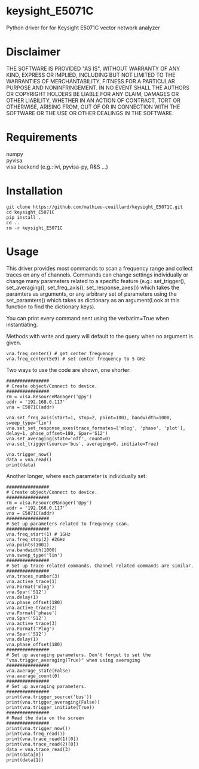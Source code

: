 # keysight_E5071C
Python driver for for Keysight E5071C vector network analyzer

# Disclaimer
THE SOFTWARE IS PROVIDED "AS IS", WITHOUT WARRANTY OF ANY KIND, EXPRESS OR IMPLIED, INCLUDING BUT NOT LIMITED TO THE WARRANTIES OF MERCHANTABILITY, FITNESS FOR A PARTICULAR PURPOSE AND NONINFRINGEMENT. IN NO EVENT SHALL THE AUTHORS OR COPYRIGHT HOLDERS BE LIABLE FOR ANY CLAIM, DAMAGES OR OTHER LIABILITY, WHETHER IN AN ACTION OF CONTRACT, TORT OR OTHERWISE, ARISING FROM, OUT OF OR IN CONNECTION WITH THE SOFTWARE OR THE USE OR OTHER DEALINGS IN THE SOFTWARE.

# Requirements
numpy  
pyvisa  
visa backend (e.g.: ivi, pyvisa-py, R&S ...)

# Installation

```
git clone https://github.com/mathieu-couillard/keysight_E5071C.git
cd keysight_E5071C
pip install .
cd ..
rm -r keysight_E5071C
```

# Usage
This driver provides most commands to scan a frequency range and collect traces on any of channels. Commands can change settings individually or change many parameters related to a specific feature (e.g.: set_trigger(), set_averaging(), set_freq_axis(), set_response_axes()) which takes the paramters as arguments, or any arbitrary set of parameters using the set_paramters() which takes as dictionary as an argument(Look at this function to find the dictionary keys).

You can print every command sent using the verbatim=True when instantiating.

Methods with write and query will default to the query when no argument is given.

```
vna.freq_center() # get center frequency
vna.freq_center(5e9) # set center frequency to 5 GHz
```

Two ways to use the code are shown, one shorter:
```
################
# Create object/Connect to device.
################
rm = visa.ResourceManager('@py')
addr = '192.168.0.117'
vna = E5071C(addr)

vna.set_freq_axis(start=1, stop=2, point=1001, bandwidth=1000, sweep_type='lin')
vna.set_set_response_axes(trace_formates=['mlog', 'phase', 'plot'], delay=1, phase_offset=180, Spar='S12')
vna.set_averaging(state='off', count=0)
vna.set_trigger(source='bus', averaging=0, initiate=True)

vna.trigger_now()
data = vna.read()
print(data)
```

Another longer, where each parameter is individually set:
```
################
# Create object/Connect to device.
################
rm = visa.ResourceManager('@py')
addr = '192.168.0.117'
vna = E5071C(addr)
################
# Set up parameters related to frequency scan.
################
vna.freq_start(1) # 1GHz
vna.freq_stop(2) #2GHz
vna.points(1001)
vna.bandwidth(1000)
vna.sweep_type('lin')
################
# Set up trace related commands. Channel related commands are similar.
################
vna.traces_number(3)
vna.active_trace(1)
vna.Format('mlog')
vna.Spar('S12')
vna.delay(1)
vna.phase_offset(180)
vna.active_trace(2)
vna.Format('phase')
vna.Spar('S12')
vna.active_trace(3)
vna.Format('Plog')
vna.Spar('S12')
vna.delay(1)
vna.phase_offset(180)
################
# Set up averaging parameters. Don't forget to set the "vna.trigger_averaging(True)" when using averaging
################
vna.average_state(False)
vna.average_count(0)
################
# Set up averaging parameters.
################
print(vna.trigger_source('bus'))
print(vna.trigger_averaging(False))
print(vna.trigger_initiate(True))
################
# Read the data on the screen
################
print(vna.trigger_now())
print(vna.freq_read())
print(vna.trace_read(1)[0])
print(vna.trace_read(2)[0])
data = vna.trace_read(3)
print(data[0])
print(data[1])
```
